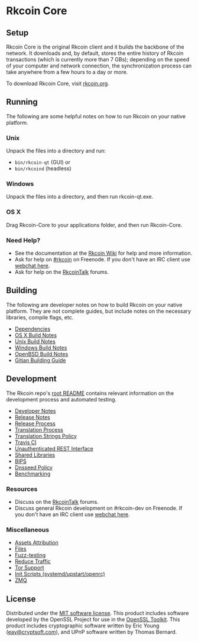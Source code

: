 Rkcoin Core
=============

Setup
---------------------
Rkcoin Core is the original Rkcoin client and it builds the backbone of the network. It downloads and, by default, stores the entire history of Rkcoin transactions (which is currently more than 7 GBs); depending on the speed of your computer and network connection, the synchronization process can take anywhere from a few hours to a day or more.

To download Rkcoin Core, visit [rkcoin.org](https://rkcoin.org).

Running
---------------------
The following are some helpful notes on how to run Rkcoin on your native platform.

### Unix

Unpack the files into a directory and run:

- `bin/rkcoin-qt` (GUI) or
- `bin/rkcoind` (headless)

### Windows

Unpack the files into a directory, and then run rkcoin-qt.exe.

### OS X

Drag Rkcoin-Core to your applications folder, and then run Rkcoin-Core.

### Need Help?

* See the documentation at the [Rkcoin Wiki](https://rkcoin.info/)
for help and more information.
* Ask for help on [#rkcoin](http://webchat.freenode.net?channels=rkcoin) on Freenode. If you don't have an IRC client use [webchat here](http://webchat.freenode.net?channels=rkcoin).
* Ask for help on the [RkcoinTalk](https://rkcointalk.io/) forums.

Building
---------------------
The following are developer notes on how to build Rkcoin on your native platform. They are not complete guides, but include notes on the necessary libraries, compile flags, etc.

- [Dependencies](dependencies.md)
- [OS X Build Notes](build-osx.md)
- [Unix Build Notes](build-unix.md)
- [Windows Build Notes](build-windows.md)
- [OpenBSD Build Notes](build-openbsd.md)
- [Gitian Building Guide](gitian-building.md)

Development
---------------------
The Rkcoin repo's [root README](/README.md) contains relevant information on the development process and automated testing.

- [Developer Notes](developer-notes.md)
- [Release Notes](release-notes.md)
- [Release Process](release-process.md)
- [Translation Process](translation_process.md)
- [Translation Strings Policy](translation_strings_policy.md)
- [Travis CI](travis-ci.md)
- [Unauthenticated REST Interface](REST-interface.md)
- [Shared Libraries](shared-libraries.md)
- [BIPS](bips.md)
- [Dnsseed Policy](dnsseed-policy.md)
- [Benchmarking](benchmarking.md)

### Resources
* Discuss on the [RkcoinTalk](https://rkcointalk.io/) forums.
* Discuss general Rkcoin development on #rkcoin-dev on Freenode. If you don't have an IRC client use [webchat here](http://webchat.freenode.net/?channels=rkcoin-dev).

### Miscellaneous
- [Assets Attribution](assets-attribution.md)
- [Files](files.md)
- [Fuzz-testing](fuzzing.md)
- [Reduce Traffic](reduce-traffic.md)
- [Tor Support](tor.md)
- [Init Scripts (systemd/upstart/openrc)](init.md)
- [ZMQ](zmq.md)

License
---------------------
Distributed under the [MIT software license](/COPYING).
This product includes software developed by the OpenSSL Project for use in the [OpenSSL Toolkit](https://www.openssl.org/). This product includes
cryptographic software written by Eric Young ([eay@cryptsoft.com](mailto:eay@cryptsoft.com)), and UPnP software written by Thomas Bernard.
